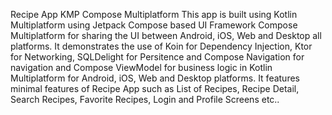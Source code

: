Recipe App KMP Compose Multiplatform
This app is built using Kotlin Multiplatform using Jetpack Compose based UI Framework Compose Multiplatform for sharing the UI between Android, iOS, Web and Desktop all platforms. It demonstrates the use of Koin for Dependency Injection, Ktor for Networking, SQLDelight for Persitence and Compose Navigation for navigation and Compose ViewModel for business logic in Kotlin Multiplatform for Android, iOS, Web and Desktop platforms. It features minimal features of Recipe App such as List of Recipes, Recipe Detail, Search Recipes, Favorite Recipes, Login and Profile Screens etc..
